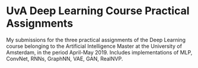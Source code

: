 # UvA Deep Learning Course Practical Assignments

My submissions for the three practical assignments of the Deep Learning course belonging to the Artificial Intelligence Master at the University of Amsterdam, in the period April-May 2019. Includes implementations of MLP, ConvNet, RNNs, GraphNN, VAE, GAN, RealNVP.

